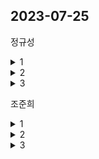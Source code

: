 
## 2023-07-25

정규성
<details>
 <summary> 1 </summary>
</br>
</details>

<details>
 <summary> 2 </summary>
  </br>
</details>

<details>
 <summary> 3 </summary>
  </br>
</details>

  
조준희
<details>
 <summary> 1 </summary>
</br>  
</details>

<details>
 <summary> 2 </summary>
</br>  
</details>

<details>
 <summary> 3 </summary>
</br>  
</details>
